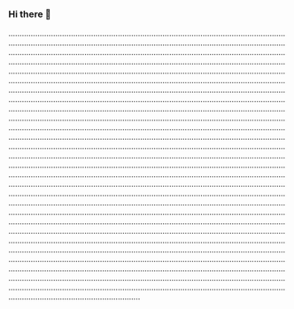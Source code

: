 ### Hi there 👋

...........................................................................................................................................................................................................................................................................................................................................................................................................................................................................................................................................................................................................................................................................................................................................................................................................................................................................................................................................................................................................................................................................................................................................................................................................................................................................................................................................................................................................................................................................................................................................................................................................................................................................................................................................................................................................................................................................................................................................................................................................................................................................................................................................................................................................................................................................................................................................................................................................................................................................................................................................................................................................................................................................................................................................................................................................................................................................................................................................................................................................................................................................................................................................................................................................................................................................................................................................................................................................................................................................................................................................................................................................................................................................